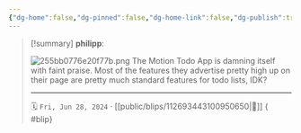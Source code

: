 ```yaml
---
{"dg-home":false,"dg-pinned":false,"dg-home-link":false,"dg-publish":true,"type":"blip","disabled rules":["yaml-title","yaml-title-alias","file-name-heading"],"title":"philipp on mastodon @ 2024-06-28","created-date":"2024-06-28T09:04:37","id":112693443100950660,"updated-date":"2025-05-02T08:50:44","dg-path":"blips/112693443100950650.md","permalink":"/blips/112693443100950650/","dgPassFrontmatter":true,"created":"2024-06-28T09:04:37","updated":"2025-05-02T08:50:44"}
---
```


> [!summary] **philipp**:
>
> ![255bb0776e20f77b.png](/img/user/attachments/255bb0776e20f77b.png)
> The Motion Todo App is damning itself with faint praise.  Most of the features they advertise pretty high up on their page are pretty much standard features for todo lists, IDK?
> - - -
>
> 🗓️ `Fri, Jun 28, 2024` · [[public/blips/112693443100950650\|🔗]]
{ #blip}

